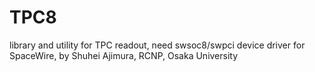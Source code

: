 # TPC8
library and utility for TPC readout,
need swsoc8/swpci device driver for SpaceWire,
by Shuhei Ajimura, RCNP, Osaka University
